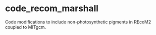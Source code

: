 # code_recom_marshall
Code modifications to include non-photosynthetic pigments in REcoM2 coupled to MITgcm.
